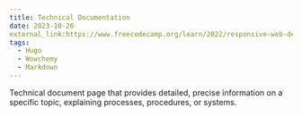 ```yaml
---
title: Technical Documentation
date: 2023-10-26
external_link:https://www.freecodecamp.org/learn/2022/responsive-web-design/build-a-technical-documentation-page-project/build-a-technical-documentation-page
tags:
  - Hugo
  - Wowchemy
  - Markdown
---
```


Technical document page that provides detailed, precise information on a specific topic, explaining processes, procedures, or systems.

<!--more-->
